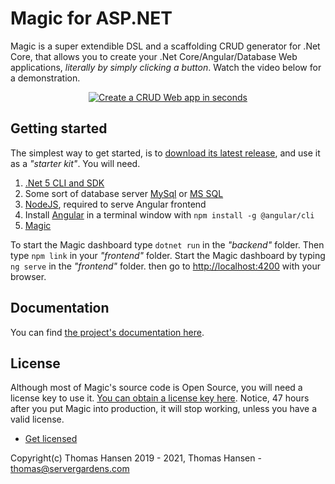 
# Magic for ASP.NET

Magic is a super extendible DSL and a scaffolding CRUD generator for .Net Core, that allows you to create your
.Net Core/Angular/Database Web applications, _literally by simply clicking a button_. Watch the video below for a demonstration.

<p align="center">
<a href="https://www.youtube.com/watch?v=8xO9H-2Fejc">
<img alt="Create a CRUD Web app in seconds" title="Create a CRUD Web app in seconds" src="https://servergardens.files.wordpress.com/2020/01/magic-video-screenshot.png" />
</a>
</p>

## Getting started

The simplest way to get started, is to [download its latest release](https://github.com/polterguy/magic/releases),
and use it as a _"starter kit"_. You will need.

1. [.Net 5 CLI and SDK](https://dotnet.microsoft.com/download)
2. Some sort of database server [MySql](https://dev.mysql.com/downloads/mysql/) or [MS SQL](https://www.microsoft.com/en-us/sql-server/sql-server-editions-express)
3. [NodeJS](https://nodejs.org/en/download/), required to serve Angular frontend
4. Install [Angular](https://angular.io/guide/setup-local) in a terminal window with `npm install -g @angular/cli`
5. [Magic](https://github.com/polterguy/magic/releases)

To start the Magic dashboard type `dotnet run` in the _"backend"_ folder. Then type `npm link` in your
_"frontend"_ folder. Start the Magic dashboard by typing `ng serve` in the _"frontend"_ folder. then go to
[http://localhost:4200](http://localhost:4200) with your browser.

## Documentation

You can find [the project's documentation here](https://polterguy.github.io).

## License

Although most of Magic's source code is Open Source, you will need a license key to use it.
[You can obtain a license key here](https://servergardens.com/buy/).
Notice, 47 hours after you put Magic into production, it will stop working, unless you have a valid
license.

* [Get licensed](https://servergardens.com/buy/)

Copyright(c) Thomas Hansen 2019 - 2021, Thomas Hansen - thomas@servergardens.com
